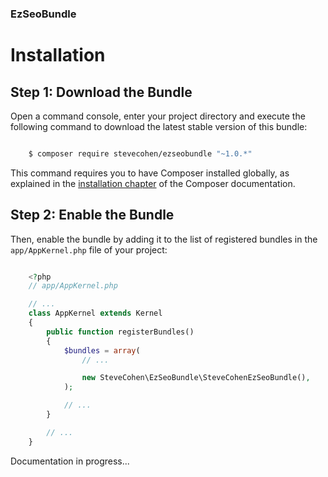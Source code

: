 ### EzSeoBundle

Installation
============

Step 1: Download the Bundle
---------------------------

Open a command console, enter your project directory and execute the
following command to download the latest stable version of this bundle:

```bash

    $ composer require stevecohen/ezseobundle "~1.0.*"
```

This command requires you to have Composer installed globally, as explained
in the [installation chapter](https://getcomposer.org/doc/00-intro.md) of the Composer documentation.

Step 2: Enable the Bundle
-------------------------

Then, enable the bundle by adding it to the list of registered bundles
in the ``app/AppKernel.php`` file of your project:

```php

    <?php
    // app/AppKernel.php

    // ...
    class AppKernel extends Kernel
    {
        public function registerBundles()
        {
            $bundles = array(
                // ...

                new SteveCohen\EzSeoBundle\SteveCohenEzSeoBundle(),
            );

            // ...
        }

        // ...
    }
```

Documentation in progress...
